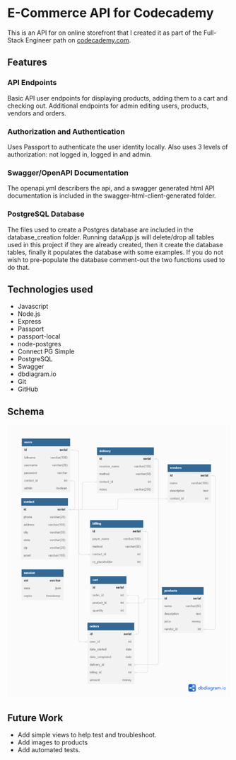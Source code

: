 # E-Commerce API for Codecademy

This is an API for on online storefront that I created it as part of the Full-Stack Engineer path on [codecademy.com](https://www.codecademy.com/).

## Features

### API Endpoints

Basic API user endpoints for displaying products, adding them to a cart and checking out. Additional endpoints for admin editing users, products, vendors and orders.

### Authorization and Authentication

Uses Passport to authenticate the user identity locally. Also uses 3 levels of authorization: not logged in, logged in and admin. 

### Swagger/OpenAPI Documentation

The openapi.yml describers the api, and a swagger generated html API documentation is included in the swagger-html-client-generated folder.

### PostgreSQL Database 

The files used to create a Postgres database are included in the database_creation folder. Running dataApp.js will delete/drop all tables used in this project if they are already created, then it create the database tables, finally it populates the database with some examples. If you do not wish to pre-populate the database comment-out the two functions used to do that.

## Technologies used

- Javascript
- Node.js
- Express
- Passport
- passport-local
- node-postgres
- Connect PG Simple
- PostgreSQL
- Swagger
- dbdiagram.io
- Git
- GitHub

## Schema

![Database Schema](./ecommerce_project.png)


## Future Work

- Add simple views to help test and troubleshoot.
- Add images to products
- Add automated tests.
